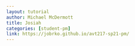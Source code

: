 ```yaml
---
layout: tutorial
author: Michael McDermott
title: Josiah
categories: [student-pm]
link: https://jobrko.github.io/avt217-sp21-pm/
---
```

